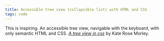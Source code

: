 ```yaml
---
title: Accessible tree view (collapsible list) with HTML and CSS
tags: code
---
```

This is inspiring. An accessible tree view, navigable with the keyboard, with only semantic HTML and CSS. [<cite>A tree view in css</cite>](https://iamkate.com/code/tree-views/) by Kate Rose Morley.